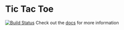 # Tic Tac Toe
[![Build Status](https://travis-ci.org/hopur0/TicTacToe.svg?branch=master)](https://travis-ci.org/hopur0/TicTacToe)
Check out the [docs](https://hopur0.github.io/TicTacToe/) for more information

